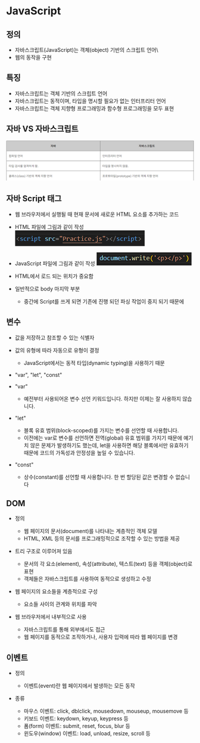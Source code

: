 # JavaScript

## 정의

  - 자바스크립트(JavaScript)는 객체(object) 기반의 스크립트 언어\
  - 웹의 동작을 구현

## 특징

  - 자바스크립트는 객체 기반의 스크립트 언어
  - 자바스크립트는 동적이며, 타입을 명시할 필요가 없는 인터프리터 언어
  - 자바스크립트는 객체 지향형 프로그래밍과 함수형 프로그래밍을 모두 표현


## 자바 VS 자바스크립트

![IMAGE](./Picture/javavsjavascript.png)

## 자바 Script 태그

- 웹 브라우저에서 실행될 때 현재 문서에 새로운 HTML 요소를 추가하는 코드

- HTML 파일에 그림과 같이 작성
![IMAGE](./Picture/Script.png)

- JavaScript 파일에 그림과 같이 작성
![IMAGE](./Picture/document.png)

- HTML에서 로드 되는 위치가 중요함
- 일반적으로 body 마지막 부분
    - 중간에 Script를 쓰게 되면 기존에 진행 되던 파싱 작업이 중지 되기 때문에


## 변수

- 값을 저장하고 참조할 수 있는 식별자
- 값의 유형에 따라 자동으로 유형이 결정
    -  JavaScript에서는 동적 타입(dynamic typing)을 사용하기 때문
- "var", "let", "const"

- "var"
  - 예전부터 사용되어온 변수 선언 키워드입니다. 하지만 이제는 잘 사용하지 않습니다.

- "let"
  - 블록 유효 범위(block-scoped)를 가지는 변수를 선언할 때 사용합니다. 
  - 이전에는 var로 변수를 선언하면 전역(global) 유효 범위를 가지기 때문에 예기치 않은 문제가 발생하기도 했는데, let을 사용하면 해당 블록에서만 유효하기 때문에 코드의 가독성과 안정성을 높일 수 있습니다.

- "const"
  - 상수(constant)를 선언할 때 사용합니다. 한 번 할당된 값은 변경할 수 없습니다

## DOM

- 정의
  - 웹 페이지의 문서(document)를 나타내는 계층적인 객체 모델
  - HTML, XML 등의 문서를 프로그래밍적으로 조작할 수 있는 방법을 제공

- 트리 구조로 이루어져 있음
  - 문서의 각 요소(element), 속성(attribute), 텍스트(text) 등을 객체(object)로 표현
  - 객체들은 자바스크립트를 사용하여 동적으로 생성하고 수정

- 웹 페이지의 요소들을 계층적으로 구성
  - 요소들 사이의 관계와 위치를 파악

- 웹 브라우저에서 내부적으로 사용
  - 자바스크립트를 통해 외부에서도 접근
  - 웹 페이지를 동적으로 조작하거나, 사용자 입력에 따라 웹 페이지를 변경

## 이벤트

- 정의
  - 이벤트(event)란 웹 페이지에서 발생하는 모든 동작

- 종류
  - 마우스 이벤트: click, dblclick, mousedown, mouseup, mousemove 등
  - 키보드 이벤트: keydown, keyup, keypress 등
  - 폼(form) 이벤트: submit, reset, focus, blur 등
  - 윈도우(window) 이벤트: load, unload, resize, scroll 등